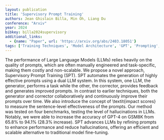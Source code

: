 ```yaml
---
layout: publication
title: 'Supervisory Prompt Training'
authors: Jean Ghislain Billa, Min Oh, Liang Du
conference: "Arxiv"
year: 2024
bibkey: billa2024supervisory
additional_links:
  - {name: "Paper", url: 'https://arxiv.org/abs/2403.18051'}
tags: ['Training Techniques', 'Model Architecture', 'GPT', 'Prompting', 'Fine-Tuning', 'Reinforcement Learning', 'Pretraining Methods']
---
```

The performance of Large Language Models (LLMs) relies heavily on the quality
of prompts, which are often manually engineered and task-specific, making them
costly and non-scalable. We propose a novel approach, Supervisory Prompt
Training (SPT). SPT automates the generation of highly effective prompts using
a dual LLM system. In this system, one LLM, the generator, performs a task
while the other, the corrector, provides feedback and generates improved
prompts. In contrast to earlier techniques, both the generator and corrector
collaboratively and continuously improve their prompts over time. We also
introduce the concept of \textit\{impact scores\} to measure the sentence-level
effectiveness of the prompts. Our method was tested on four benchmarks, testing
the level of hallucinations in LLMs. Notably, we were able to increase the
accuracy of GPT-4 on GSM8K from 65.8% to 94.1% (28.3% increase). SPT
advances LLMs by refining prompts to enhance performance and reduce
hallucinations, offering an efficient and scalable alternative to traditional
model fine-tuning.
